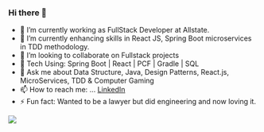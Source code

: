 ### Hi there 👋

<!--
**HeMan22/HeMan22** is a ✨ _special_ ✨ repository because its `README.md` (this file) appears on your GitHub profile.

Here are some ideas to get you started: -->

- 🔭 I’m currently working as FullStack Developer at Allstate.
- 🌱 I’m currently enhancing skills in React JS, Spring Boot microservices in TDD methodology.
- 👯 I’m looking to collaborate on Fullstack projects
- 🤔 Tech Using: Spring Boot | React | PCF | Gradle | SQL 
- 💬 Ask me about Data Structure, Java, Design Patterns, React.js, MicroServices, TDD & Computer Gaming
- 📫 How to reach me: ... [LinkedIn](https://www.linkedin.com/in/tripathi-himanshu/)
- ⚡ Fun fact: Wanted to be a lawyer but did engineering and now loving it.

<img src = "https://github-readme-stats.vercel.app/api?username=heman22&&show_icons=true&title_color=ffffff&icon_color=bb2acf&text_color=daf7dc&bg_color=151515">
